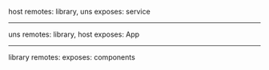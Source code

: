 host
    remotes: library, uns
    exposes: service

-------------------------------------------------------------------


uns
    remotes: library, host
    exposes: App

-------------------------------------------------------------------


library
    remotes:
    exposes: components
